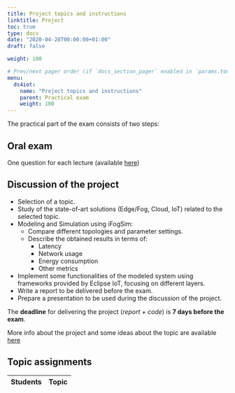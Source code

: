 ```yaml
---
title: Project topics and instructions
linktitle: Project
toc: true
type: docs
date: "2020-04-28T00:00:00+01:00"
draft: false

weight: 100

# Prev/next pager order (if `docs_section_pager` enabled in `params.toml`)menu:
menu:
  ds4iot:
    name: "Project topics and instructions"
    parent: Practical exam
    weight: 100
---
```


The practical part of the exam consists of two steps:

## Oral exam
One question for each lecture (available [here](/courses/ds4iot/lectures/lecture1/))

## Discussion of the project
- Selection of a topic.
- Study of the state-of-art solutions (Edge/Fog, Cloud, IoT) related to the selected topic.
- Modeling and Simulation using iFogSim:
	- Compare different topologies and parameter settings.
	- Describe the obtained results in terms of:
		- Latency
		- Network usage
		- Energy consumption
		- Other metrics
- Implement some functionalities of the modeled system using frameworks provided by Eclipse IoT, focusing on different layers.
- Write a report to be delivered before the exam.
- Prepare a presentation to be used during the discussion of the project.

The **deadline** for delivering the project (*report + code*) is **7 days before the exam**.

More info about the project and some ideas about the topic are available [here](../../pdf/Projects.pdf)

## Topic assignments

| Students               | Topic		  |
| ---------------------- | ---------------------- |